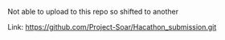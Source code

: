 Not able to upload to this repo so shifted to another 


Link:
https://github.com/Project-Soar/Hacathon_submission.git
